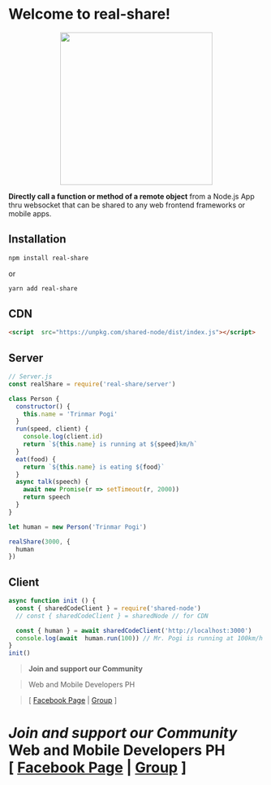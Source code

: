 # Welcome to real-share!

  

<p  align="center">

<img  width="300"  src="https://miro.medium.com/max/3728/1*7zccGWE4o5LmxegijjK_xQ.png"/>

</p>

  

**Directly call a function or method of a remote object** from a Node.js App thru websocket that can be shared to any web frontend frameworks or mobile apps.


## Installation
```bash
npm install real-share
```
or
```bash
yarn add real-share
```

## CDN
```html
<script  src="https://unpkg.com/shared-node/dist/index.js"></script>
```

  

## Server

```javascript
// Server.js
const realShare = require('real-share/server')

class Person {
  constructor() {
    this.name = 'Trinmar Pogi'
  }
  run(speed, client) {
    console.log(client.id)
    return `${this.name} is running at ${speed}km/h`
  }
  eat(food) {
    return `${this.name} is eating ${food}`
  }
  async talk(speech) {
    await new Promise(r => setTimeout(r, 2000))
    return speech
  }
}

let human = new Person('Trinmar Pogi')

realShare(3000, {
  human
})
```

## Client
```javascript
async function init () {
  const { sharedCodeClient } = require('shared-node')
  // const { sharedCodeClient } = sharedNode // for CDN

  const { human } = await sharedCodeClient('http://localhost:3000')
  console.log(await  human.run(100)) // Mr. Pogi is running at 100km/h
}
init()
```
  

>  **Join and support our Community**  <br  />

> Web and Mobile Developers PH <br  />

> [ [Facebook Page](https://fb.com/webmobile.ph) | [Group](https://fb.com/groups/webmobile.ph/) ]

  

# *Join and support our Community* <br /> **Web and Mobile Developers PH** <br/> [ [Facebook Page](https://fb.com/webmobile.ph) | [Group](https://fb.com/groups/webmobile.ph/) ]